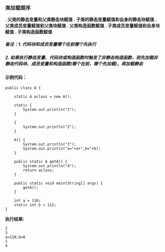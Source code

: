 ### 类加载顺序

  **. 父类的静态变量和父类静态块赋值**
  **. 子类的静态变量赋值和自身的静态块赋值**
  **. 父类成员变量赋值和父类块赋值**
  **. 父类构造函数赋值**
  **. 子类成员变量赋值和自身块赋值**
  **. 子类构造函数赋值**
  
##### 备注：1. 代码块和成员变量哪个在前哪个先执行
   #####   2. 如果执行静态变量、代码块或构造函数时触发了非静态构造函数，则先加载非静态代码块、成员变量和构造函数(哪个在前，哪个先加载)，再加载静态

#### 示例代码：
```
public class A {

    static A aclass = new A();

    static {
        System.out.println("1");
    }

    {
        System.out.println("2");
    }

    A() {
        System.out.println("3");
        System.out.println("a="+a+",b="+b);
    }

    public static A getA() {
        System.out.println("4");
        return aclass;
    }

    public static void main(String[] args) {
        getA();
    }

    int a = 110;
    static int b = 112;
}
```

**执行结果:**

    2
    3
    a=110,b=0
    1
    4

